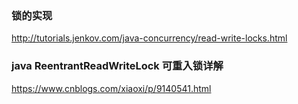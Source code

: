### 锁的实现

http://tutorials.jenkov.com/java-concurrency/read-write-locks.html

### java ReentrantReadWriteLock 可重入锁详解

https://www.cnblogs.com/xiaoxi/p/9140541.html

